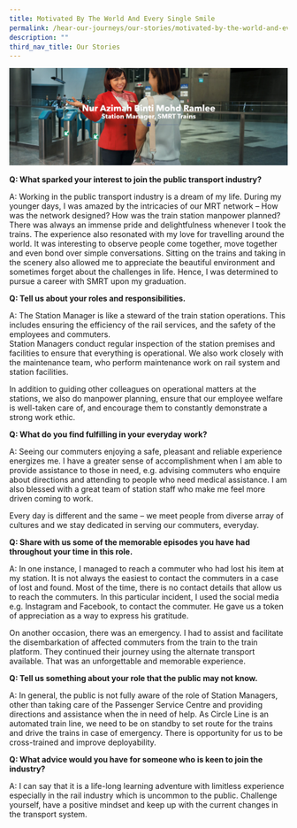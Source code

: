 ```yaml
---
title: Motivated By The World And Every Single Smile
permalink: /hear-our-journeys/our-stories/motivated-by-the-world-and-every-single-smile/
description: ""
third_nav_title: Our Stories
---
```

![](/images/motivated%20by%20the%20world%20and%20every%20single%20smile%20-%20nur%20azimah.png)

**Q: What sparked your interest to join the public transport industry?**

A: Working in the public transport industry is a dream of my life. During my younger days, I was amazed by the intricacies of our MRT network – How was the network designed? How was the train station manpower planned? There was always an immense pride and delightfulness whenever I took the trains. The experience also resonated with my love for travelling around the world. It was interesting to observe people come together, move together and even bond over simple conversations. Sitting on the trains and taking in the scenery also allowed me to appreciate the beautiful environment and sometimes forget about the challenges in life. Hence, I was determined to pursue a career with SMRT upon my graduation.

**Q: Tell us about your roles and responsibilities.**

A: The Station Manager is like a steward of the train station operations. This includes ensuring the efficiency of the rail services, and the safety of the employees and commuters.  
Station Managers conduct regular inspection of the station premises and facilities to ensure that everything is operational. We also work closely with the maintenance team, who perform maintenance work on rail system and station facilities.

In addition to guiding other colleagues on operational matters at the stations, we also do manpower planning, ensure that our employee welfare is well-taken care of, and encourage them to constantly demonstrate a strong work ethic.

**Q: What do you find fulfilling in your everyday work?**

A: Seeing our commuters enjoying a safe, pleasant and reliable experience energizes me. I have a greater sense of accomplishment when I am able to provide assistance to those in need, e.g. advising commuters who enquire about directions and attending to people who need medical assistance. I am also blessed with a great team of station staff who make me feel more driven coming to work.

Every day is different and the same – we meet people from diverse array of cultures and we stay dedicated in serving our commuters, everyday.

**Q: Share with us some of the memorable episodes you have had throughout your time in this role.**

A: In one instance, I managed to reach a commuter who had lost his item at my station. It is not always the easiest to contact the commuters in a case of lost and found. Most of the time, there is no contact details that allow us to reach the commuters. In this particular incident, I used the social media e.g. Instagram and Facebook, to contact the commuter. He gave us a token of appreciation as a way to express his gratitude.

On another occasion, there was an emergency. I had to assist and facilitate the disembarkation of affected commuters from the train to the train platform. They continued their journey using the alternate transport available. That was an unforgettable and memorable experience.

**Q: Tell us something about your role that the public may not know.**

A: In general, the public is not fully aware of the role of Station Managers, other than taking care of the Passenger Service Centre and providing directions and assistance when the in need of help. As Circle Line is an automated train line, we need to be on standby to set route for the trains and drive the trains in case of emergency. There is opportunity for us to be cross-trained and improve deployability.

**Q: What advice would you have for someone who is keen to join the industry?**

A: I can say that it is a life-long learning adventure with limitless experience especially in the rail industry which is uncommon to the public. Challenge yourself, have a positive mindset and keep up with the current changes in the transport system.